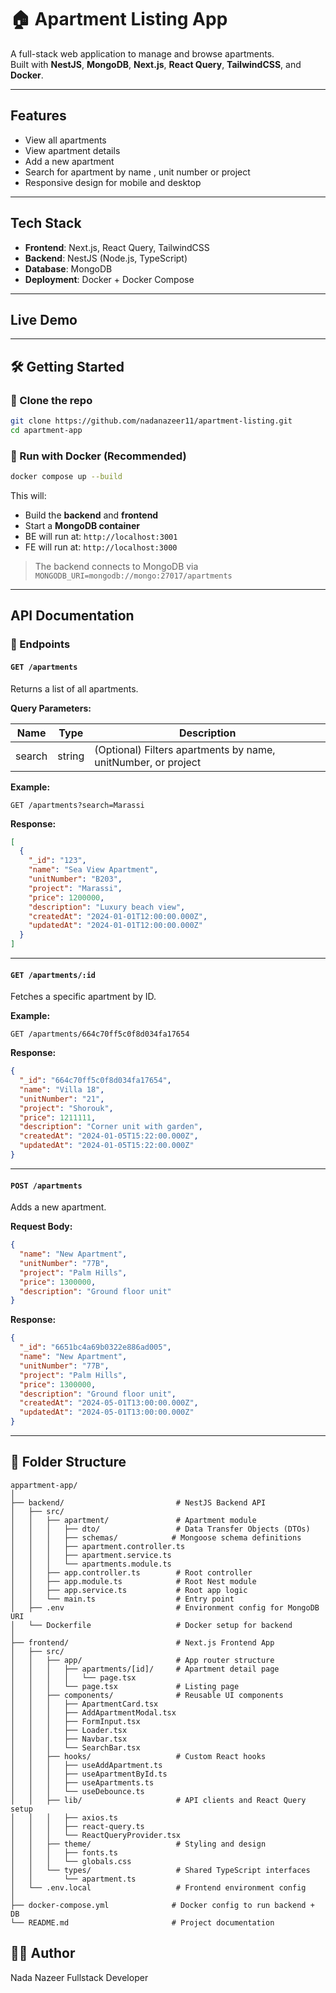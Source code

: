 # 🏠 Apartment Listing App

A full-stack web application to manage and browse apartments.  
Built with **NestJS**, **MongoDB**, **Next.js**, **React Query**, **TailwindCSS**, and **Docker**.

---

## Features

- View all apartments
- View apartment details
- Add a new apartment
- Search for apartment by name , unit number or project
- Responsive design for mobile and desktop
---

## Tech Stack

- **Frontend**: Next.js, React Query, TailwindCSS
- **Backend**: NestJS (Node.js, TypeScript)
- **Database**: MongoDB
- **Deployment**: Docker + Docker Compose

---

##  Live Demo



---

## 🛠️ Getting Started

### 📁 Clone the repo

```bash
git clone https://github.com/nadanazeer11/apartment-listing.git
cd apartment-app
```

### 🐳 Run with Docker (Recommended)

```bash
docker compose up --build
```

This will:
- Build the **backend** and **frontend**
- Start a **MongoDB container**
- BE will run at: `http://localhost:3001`
- FE will run at: `http://localhost:3000`

> The backend connects to MongoDB via `MONGODB_URI=mongodb://mongo:27017/apartments`



---

##  API Documentation



### 📄 Endpoints

#### `GET /apartments`

Returns a list of all apartments.

**Query Parameters:**

| Name   | Type   | Description                                      |
|--------|--------|--------------------------------------------------|
| search | string | (Optional) Filters apartments by name, unitNumber, or project |

**Example:**
```http
GET /apartments?search=Marassi
```

**Response:**
```json
[
  {
    "_id": "123",
    "name": "Sea View Apartment",
    "unitNumber": "B203",
    "project": "Marassi",
    "price": 1200000,
    "description": "Luxury beach view",
    "createdAt": "2024-01-01T12:00:00.000Z",
    "updatedAt": "2024-01-01T12:00:00.000Z"
  }
]
```

---

#### `GET /apartments/:id`

Fetches a specific apartment by ID.

**Example:**
```http
GET /apartments/664c70ff5c0f8d034fa17654
```

**Response:**
```json
{
  "_id": "664c70ff5c0f8d034fa17654",
  "name": "Villa 18",
  "unitNumber": "21",
  "project": "Shorouk",
  "price": 1211111,
  "description": "Corner unit with garden",
  "createdAt": "2024-01-05T15:22:00.000Z",
  "updatedAt": "2024-01-05T15:22:00.000Z"
}
```

---

#### `POST /apartments`

Adds a new apartment.

**Request Body:**

```json
{
  "name": "New Apartment",
  "unitNumber": "77B",
  "project": "Palm Hills",
  "price": 1300000,
  "description": "Ground floor unit"
}
```

**Response:**

```json
{
  "_id": "6651bc4a69b0322e886ad005",
  "name": "New Apartment",
  "unitNumber": "77B",
  "project": "Palm Hills",
  "price": 1300000,
  "description": "Ground floor unit",
  "createdAt": "2024-05-01T13:00:00.000Z",
  "updatedAt": "2024-05-01T13:00:00.000Z"
}
```




---

## 📂 Folder Structure

```
appartment-app/
│
├── backend/                         # NestJS Backend API
│   ├── src/
│   │   ├── apartment/               # Apartment module
│   │   │   ├── dto/                 # Data Transfer Objects (DTOs)
│   │   │   ├── schemas/            # Mongoose schema definitions
│   │   │   ├── apartment.controller.ts
│   │   │   ├── apartment.service.ts
│   │   │   └── apartments.module.ts
│   │   ├── app.controller.ts        # Root controller 
│   │   ├── app.module.ts            # Root Nest module
│   │   ├── app.service.ts           # Root app logic
│   │   └── main.ts                  # Entry point
│   ├── .env                         # Environment config for MongoDB URI
│   └── Dockerfile                   # Docker setup for backend
│
├── frontend/                        # Next.js Frontend App
│   ├── src/
│   │   ├── app/                     # App router structure
│   │   │   ├── apartments/[id]/     # Apartment detail page
│   │   │   │   └── page.tsx
│   │   │   └── page.tsx             # Listing page
│   │   ├── components/              # Reusable UI components
│   │   │   ├── ApartmentCard.tsx
│   │   │   ├── AddApartmentModal.tsx
│   │   │   ├── FormInput.tsx
│   │   │   ├── Loader.tsx
│   │   │   ├── Navbar.tsx
│   │   │   └── SearchBar.tsx
│   │   ├── hooks/                   # Custom React hooks
│   │   │   ├── useAddApartment.ts
│   │   │   ├── useApartmentById.ts
│   │   │   ├── useApartments.ts
│   │   │   └── useDebounce.ts
│   │   ├── lib/                     # API clients and React Query setup
│   │   │   ├── axios.ts
│   │   │   ├── react-query.ts
│   │   │   └── ReactQueryProvider.tsx
│   │   ├── theme/                   # Styling and design 
│   │   │   ├── fonts.ts
│   │   │   └── globals.css
│   │   └── types/                   # Shared TypeScript interfaces
│   │       └── apartment.ts
│   └── .env.local                   # Frontend environment config
│
├── docker-compose.yml              # Docker config to run backend + DB
└── README.md                       # Project documentation

```

## 👨‍💻 Author

Nada Nazeer
Fullstack Developer  


